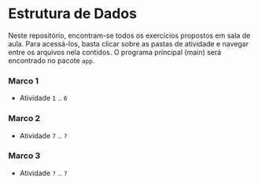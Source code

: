 # Estrutura de Dados

Neste repositório, encontram-se todos os exercícios propostos em sala de aula. Para acessá-los, basta clicar sobre as pastas de atividade e navegar entre os arquivos nela contidos. O programa principal (main) será encontrado no pacote `app`.

### Marco 1
  + Atividade `1` .. `6`

### Marco 2
+ Atividade `7` .. `?`

### Marco 3
+ Atividade `?` .. `?`
